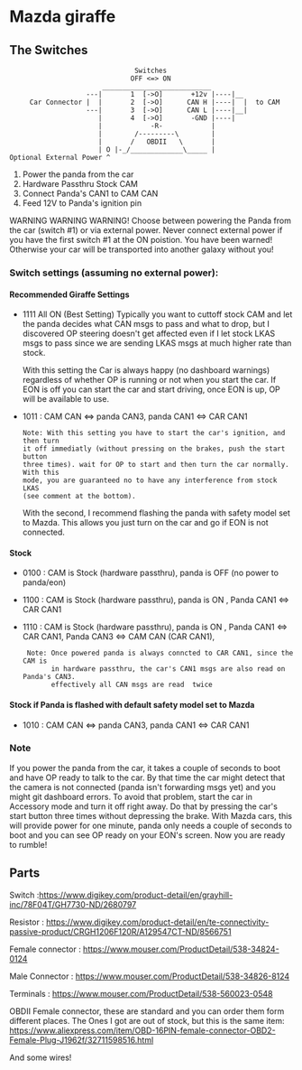 Mazda giraffe
=============

The Switches
------------

```
                               Switches
                              OFF <=> ON
                       ___________________________  
                   ---|       1  [->O]       +12v |----|__
     Car Connector |  |       2  [->O]      CAN H |----|  |  to CAM
                   ---|       3  [->O]      CAN L |----|__|
                      |       4  [->O]       -GND |----|
                      |            -R-            | 
                      |        /---------\        |
                      |       /   OBDII   \       |
                      | O |-_/_____________\_____ |
Optional External Power ^
```
1. Power the panda from the car
2. Hardware Passthru Stock CAM
3. Connect Panda's CAN1 to CAM CAN
4. Feed 12V to Panda's ignition pin

WARNING WARNING WARNING! Choose between powering the Panda from the car (switch #1) or via external power. Never connect external power if you have the first switch #1 at the ON poistion. You have been warned! Otherwise your car will be transported into another galaxy without you! 

### Switch settings (assuming no external power):

#### Recommended Giraffe Settings

+ 1111 All ON (Best Setting)
  Typically you want to cuttoff stock CAM and let the panda decides what CAN msgs to pass and what to drop,
  but I discovered OP steering doesn't get affected even if I let stock LKAS msgs to pass since we are 
  sending LKAS msgs at much higher rate than stock. 
  
  With this setting the Car is always happy (no dashboard warnings) regardless of whether OP is running or not when you start the car. If EON is off you can start the car and start driving, once EON is up, OP will be available to use.


+ 1011 :  CAM CAN <=> panda CAN3, panda CAN1 <=> CAR CAN1

      Note: With this setting you have to start the car's ignition, and then turn 
      it off immediatly (without pressing on the brakes, push the start button 
      three times). wait for OP to start and then turn the car normally. With this
      mode, you are guaranteed no to have any interference from stock LKAS
      (see comment at the bottom). 
   
   With the second, I recommend flashing the panda with safety model set to Mazda. This allows you just turn on the car and go if EON is not connected. 
    

#### Stock
+ 0100 :  CAM is Stock (hardware passthru), panda is OFF (no power to panda/eon)
+ 1100 :  CAM is Stock (hardware passthru), panda is ON , Panda CAN1 <=> CAR CAN1
+ 1110 :  CAM is Stock (hardware passthru), panda is ON , Panda CAN1 <=> CAR CAN1, Panda CAN3 <=> CAM CAN (CAR CAN1),
       
       Note: Once powered panda is always conncted to CAR CAN1, since the CAM is
             in hardware passthru, the car's CAN1 msgs are also read on Panda's CAN3.
             effectively all CAN msgs are read  twice
             

#### Stock if Panda is flashed with default safety model set to Mazda
+ 1010 :  CAM CAN <=> panda CAN3, panda CAN1 <=> CAR CAN1


### Note

  If you power the panda from the car, it takes a couple of seconds to boot and have OP ready to talk to the car. By that time the car might detect that the camera is not connected (panda isn't forwarding msgs yet) and you might git dashboard errors. To avoid that problem, start the car in Accessory mode and turn it off right away. Do that by pressing the car's start button three times without depressing the brake. With Mazda cars, this will provide power for one minute, panda only needs a couple of seconds to boot and you can see OP ready on your EON's screen. Now you are ready to rumble!
  
  
Parts
-----

Switch           :https://www.digikey.com/product-detail/en/grayhill-inc/78F04T/GH7730-ND/2680797

Resistor         : https://www.digikey.com/product-detail/en/te-connectivity-passive-product/CRGH1206F120R/A129547CT-ND/8566751

Female connector : https://www.mouser.com/ProductDetail/538-34824-0124

Male Connector   : https://www.mouser.com/ProductDetail/538-34826-8124

Terminals        :  https://www.mouser.com/ProductDetail/538-560023-0548

OBDII Female connector, these are standard and you can order them form different places. The Ones I got are out of stock, but this is the same item:
https://www.aliexpress.com/item/OBD-16PIN-female-connector-OBD2-Female-Plug-J1962f/32711598516.html

And some wires!
